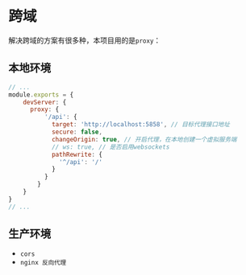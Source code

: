 # 跨域

解决跨域的方案有很多种，本项目用的是`proxy`：

## 本地环境

```js
// ...
module.exports = {
    devServer: {
      proxy: {
          '/api': {
            target: 'http://localhost:5858', // 目标代理接口地址
            secure: false,
            changeOrigin: true, // 开启代理，在本地创建一个虚拟服务端
            // ws: true, // 是否启用websockets
            pathRewrite: {
              '^/api': '/'
            }
          }
        }
    }
}
// ...
```

## 生产环境

* `cors`
* `nginx 反向代理`
